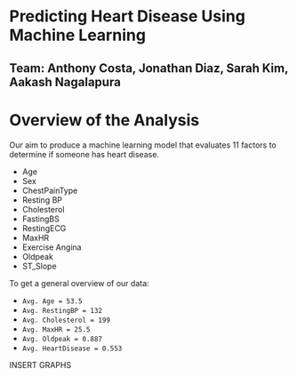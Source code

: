 # Predicting Heart Disease Using Machine Learning
## Team: Anthony Costa, Jonathan Diaz, Sarah Kim, Aakash Nagalapura


# Overview of the Analysis
Our aim to produce a machine learning model that evaluates 11 factors to determine if someone has heart disease. 

* Age
* Sex
* ChestPainType
* Resting BP 
* Cholesterol
* FastingBS
* RestingECG
* MaxHR
* Exercise Angina
* Oldpeak
* ST_Slope
 
To get a general overview of our data:

* `Avg. Age = 53.5`
* `Avg. RestingBP = 132`
* `Avg. Cholesterol = 199`
* `Avg. MaxHR = 25.5`
* `Avg. Oldpeak = 0.887`
* `Avg. HeartDisease = 0.553`

INSERT GRAPHS